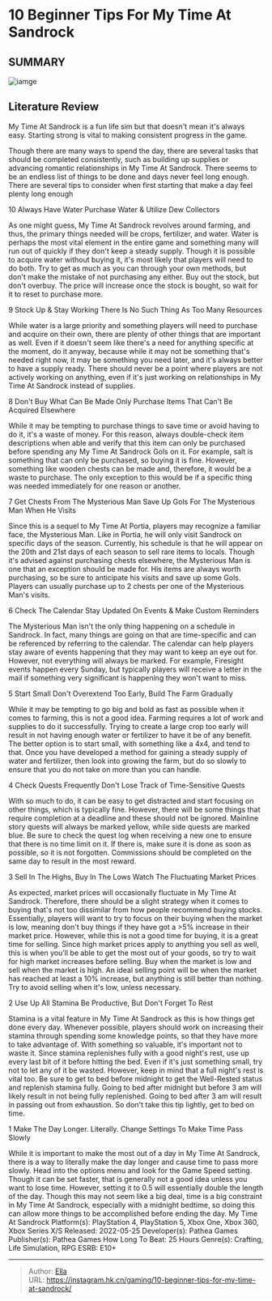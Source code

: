 # 10 Beginner Tips For My Time At Sandrock


## SUMMARY 

![iamge](https://static1.srcdn.com/wordpress/wp-content/uploads/2023/11/7-10-beginner-tips-for-my-time-at-sandrock.jpg)

## Literature Review

My Time At Sandrock is a fun life sim but that doesn&#39;t mean it&#39;s always easy. Starting strong is vital to making consistent progress in the game.





Though there are many ways to spend the day, there are several tasks that should be completed consistently, such as building up supplies or advancing romantic relationships in My Time At Sandrock. There seems to be an endless list of things to be done and days never feel long enough. There are several tips to consider when first starting that make a day feel plenty long enough









 








 10  Always Have Water 
Purchase Water &amp; Utilize Dew Collectors
        

As one might guess, My Time At Sandrock revolves around farming, and thus, the primary things needed will be crops, fertilizer, and water. Water is perhaps the most vital element in the entire game and something many will run out of quickly if they don&#39;t keep a steady supply.
Though it is possible to acquire water without buying it, it&#39;s most likely that players will need to do both. Try to get as much as you can through your own methods, but don&#39;t make the mistake of not purchasing any either.
Buy out the stock, but don&#39;t overbuy. The price will increase once the stock is bought, so wait for it to reset to purchase more. 






 9  Stock Up &amp; Stay Working 
There Is No Such Thing As Too Many Resources
        

While water is a large priority and something players will need to purchase and acquire on their own, there are plenty of other things that are important as well. Even if it doesn&#39;t seem like there&#39;s a need for anything specific at the moment, do it anyway, because while it may not be something that&#39;s needed right now, it may be something you need later, and it&#39;s always better to have a supply ready.
There should never be a point where players are not actively working on anything, even if it&#39;s just working on relationships in My Time At Sandrock instead of supplies.





 8  Don&#39;t Buy What Can Be Made 
Only Purchase Items That Can&#39;t Be Acquired Elsewhere


 







While it may be tempting to purchase things to save time or avoid having to do it, it&#39;s a waste of money. For this reason, always double-check item descriptions when able and verify that this item can only be purchased before spending any My Time At Sandrock Gols on it.
For example, salt is something that can only be purchased, so buying it is fine. However, something like wooden chests can be made and, therefore, it would be a waste to purchase. The only exception to this would be if a specific thing was needed immediately for one reason or another.





 7  Get Chests From The Mysterious Man 
Save Up Gols For The Mysterious Man When He Visits
        

Since this is a sequel to My Time At Portia, players may recognize a familiar face, the Mysterious Man. Like in Portia, he will only visit Sandrock on specific days of the season. Currently, his schedule is that he will appear on the 20th and 21st days of each season to sell rare items to locals.
Though it&#39;s advised against purchasing chests elsewhere, the Mysterious Man is one that an exception should be made for. His items are always worth purchasing, so be sure to anticipate his visits and save up some Gols. Players can usually purchase up to 2 chests per one of the Mysterious Man&#39;s visits.





 6  Check The Calendar 
Stay Updated On Events &amp; Make Custom Reminders


 







The Mysterious Man isn&#39;t the only thing happening on a schedule in Sandrock. In fact, many things are going on that are time-specific and can be referenced by referring to the calendar. The calendar can help players stay aware of events happening that they may want to keep an eye out for.
However, not everything will always be marked. For example, Firesight events happen every Sunday, but typically players will receive a letter in the mail if something very significant is happening they won&#39;t want to miss.





 5  Start Small 
Don&#39;t Overextend Too Early, Build The Farm Gradually
        

While it may be tempting to go big and bold as fast as possible when it comes to farming, this is not a good idea. Farming requires a lot of work and supplies to do it successfully. Trying to create a large crop too early will result in not having enough water or fertilizer to have it be of any benefit.
The better option is to start small, with something like a 4x4, and tend to that. Once you have developed a method for gaining a steady supply of water and fertilizer, then look into growing the farm, but do so slowly to ensure that you do not take on more than you can handle.





 4  Check Quests Frequently 
Don&#39;t Lose Track of Time-Sensitive Quests
        

With so much to do, it can be easy to get distracted and start focusing on other things, which is typically fine. However, there will be some things that require completion at a deadline and these should not be ignored. Mainline story quests will always be marked yellow, while side quests are marked blue.
Be sure to check the quest log when receiving a new one to ensure that there is no time limit on it. If there is, make sure it is done as soon as possible, so it is not forgotten. Commissions should be completed on the same day to result in the most reward.





 3  Sell In The Highs, Buy In The Lows 
Watch The Fluctuating Market Prices


 







As expected, market prices will occasionally fluctuate in My Time At Sandrock. Therefore, there should be a slight strategy when it comes to buying that&#39;s not too dissimilar from how people recommend buying stocks. Essentially, players will want to try to focus on their buying when the market is low, meaning don&#39;t buy things if they have got a &gt;5% increase in their market price. However, while this is not a good time for buying, it is a great time for selling.
Since high market prices apply to anything you sell as well, this is when you&#39;ll be able to get the most out of your goods, so try to wait for high market increases before selling.
Buy when the market is low and sell when the market is high. An ideal selling point will be when the market has reached at least a 10% increase, but anything is still better than nothing. Try to avoid selling when it&#39;s low, unless necessary. 






 2  Use Up All Stamina 
Be Productive, But Don&#39;t Forget To Rest
        

Stamina is a vital feature in My Time At Sandrock as this is how things get done every day. Whenever possible, players should work on increasing their stamina through spending some knowledge points, so that they have more to take advantage of. With something so valuable, it&#39;s important not to waste it.
Since stamina replenishes fully with a good night&#39;s rest, use up every last bit of it before hitting the bed. Even if it&#39;s just something small, try not to let any of it be wasted. However, keep in mind that a full night&#39;s rest is vital too. Be sure to get to bed before midnight to get the Well-Rested status and replenish stamina fully.
Going to bed after midnight but before 3 am will likely result in not being fully replenished. Going to bed after 3 am will result in passing out from exhaustion. So don&#39;t take this tip lightly, get to bed on time. 






 1  Make The Day Longer. Literally. 
Change Settings To Make Time Pass Slowly
        

While it is important to make the most out of a day in My Time At Sandrock, there is a way to literally make the day longer and cause time to pass more slowly. Head into the options menu and look for the Game Speed setting. Though it can be set faster, that is generally not a good idea unless you want to lose time. However, setting it to 0.5 will essentially double the length of the day.
Though this may not seem like a big deal, time is a big constraint in My Time At Sandrock, especially with a midnight bedtime, so doing this can allow more things to be accomplished before ending the day.
               My Time At Sandrock   Platform(s):   PlayStation 4, PlayStation 5, Xbox One, Xbox 360, Xbox Series X/S    Released:   2022-05-25    Developer(s):   Pathea Games    Publisher(s):   Pathea Games    How Long To Beat:   25 Hours    Genre(s):   Crafting, Life Simulation, RPG    ESRB:   E10&#43;      

---

> Author: [Ella](https://instagram.hk.cn/)  
> URL: https://instagram.hk.cn/gaming/10-beginner-tips-for-my-time-at-sandrock/  

